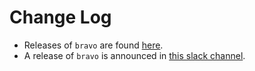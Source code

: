 # Change Log

- Releases of `bravo` are found [here](https://github.com/moneyforward/bravo/releases).
- A release of `bravo` is announced in [this slack channel](https://moneyforward.slack.com/archives/C05FXM4C1G9).